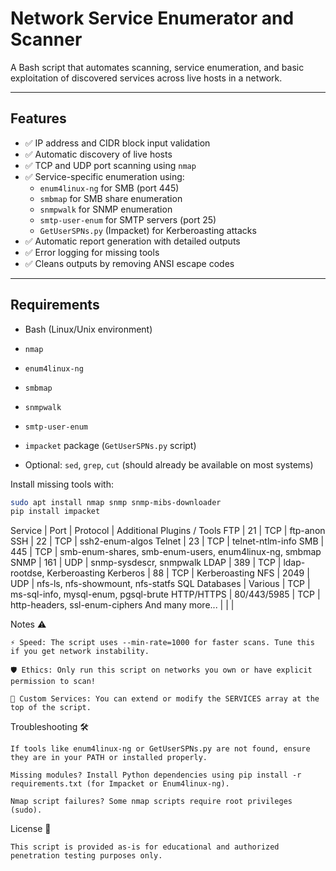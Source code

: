 # Network Service Enumerator and Scanner

A Bash script that automates scanning, service enumeration, and basic exploitation of discovered services across live hosts in a network.

---

## Features

- ✅ IP address and CIDR block input validation
- ✅ Automatic discovery of live hosts
- ✅ TCP and UDP port scanning using `nmap`
- ✅ Service-specific enumeration using:
  - `enum4linux-ng` for SMB (port 445)
  - `smbmap` for SMB share enumeration
  - `snmpwalk` for SNMP enumeration
  - `smtp-user-enum` for SMTP servers (port 25)
  - `GetUserSPNs.py` (Impacket) for Kerberoasting attacks
- ✅ Automatic report generation with detailed outputs
- ✅ Error logging for missing tools
- ✅ Cleans outputs by removing ANSI escape codes

---

## Requirements

- Bash (Linux/Unix environment)
- `nmap`
- `enum4linux-ng`
- `smbmap`
- `snmpwalk`
- `smtp-user-enum`
- `impacket` package (`GetUserSPNs.py` script)

- Optional: `sed`, `grep`, `cut` (should already be available on most systems)

Install missing tools with:

```bash
sudo apt install nmap snmp snmp-mibs-downloader
pip install impacket
```
Service | Port | Protocol | Additional Plugins / Tools
FTP | 21 | TCP | ftp-anon
SSH | 22 | TCP | ssh2-enum-algos
Telnet | 23 | TCP | telnet-ntlm-info
SMB | 445 | TCP | smb-enum-shares, smb-enum-users, enum4linux-ng, smbmap
SNMP | 161 | UDP | snmp-sysdescr, snmpwalk
LDAP | 389 | TCP | ldap-rootdse, Kerberoasting
Kerberos | 88 | TCP | Kerberoasting
NFS | 2049 | UDP | nfs-ls, nfs-showmount, nfs-statfs
SQL Databases | Various | TCP | ms-sql-info, mysql-enum, pgsql-brute
HTTP/HTTPS | 80/443/5985 | TCP | http-headers, ssl-enum-ciphers
And many more... |  |  | 

Notes ⚠️

    ⚡ Speed: The script uses --min-rate=1000 for faster scans. Tune this if you get network instability.

    🛡️ Ethics: Only run this script on networks you own or have explicit permission to scan!

    📂 Custom Services: You can extend or modify the SERVICES array at the top of the script.

Troubleshooting 🛠️

    If tools like enum4linux-ng or GetUserSPNs.py are not found, ensure they are in your PATH or installed properly.

    Missing modules? Install Python dependencies using pip install -r requirements.txt (for Impacket or Enum4linux-ng).

    Nmap script failures? Some nmap scripts require root privileges (sudo).

License 📄

    This script is provided as-is for educational and authorized penetration testing purposes only.


